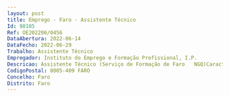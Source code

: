 ```yaml
--- 
layout: post
title: Emprego - Faro - Assistente Técnico
Id: 98105
Ref: OE202206/0456
DataAbertura: 2022-06-14
DataFecho: 2022-06-29
Trabalho: Assistente Técnico
Empregador: Instituto do Emprego e Formação Profissional, I.P.
Descricao: Assistente Técnico (Serviço de Formação de Faro   NGQ)Caracterização do Posto de Trabalho • Assegurar um atendimento integrado e personalizado dos indivíduos e entidades utentes do Serviço, efetuando o encaminhamento das solicitações que lhe sejam colocadas • Assegurar o acolhimento, informação e encaminhamento dos utentes do Serviço • Assegurar o atendimento presencial e telefónico • Gestão do arquivo e apoio administrativo no âmbito da execução da formação profissional • Elaboração de documentos de trabalho recorrendo às ferramentas do Microsoft Office, em especial Excel e Word • Organização administrativa dos Processos Técnico Pedagógicos e outros.
CodigoPostal: 8005-409 FARO
Concelho: Faro
Distrito: Faro
--- 
```

